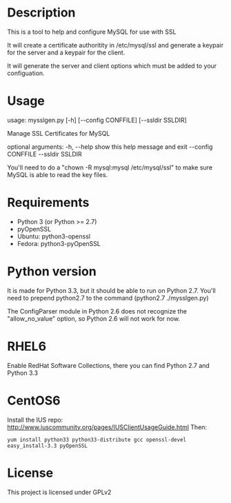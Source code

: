 
Description
===========

This is a tool to help and configure MySQL for use with SSL

It will create a certificate authoritity in /etc/mysql/ssl and 
generate a keypair for the server and a keypair for the client.

It will generate the server and client options which must be 
added to your configuation.

Usage
=====
usage: mysslgen.py [-h] [--config CONFFILE] [--ssldir SSLDIR]

Manage SSL Certificates for MySQL

optional arguments:
  -h, --help         show this help message and exit
  --config CONFFILE
  --ssldir SSLDIR

You'll need to do a "chown -R mysql:mysql /etc/mysql/ssl" to 
make sure MySQL is able to read the key files.

Requirements
============
 - Python 3 (or Python >= 2.7)
 - pyOpenSSL
  - Ubuntu: python3-openssl
  - Fedora: python3-pyOpenSSL

Python version
==============

It is made for Python 3.3, but it should be able to run on Python 2.7. 
You'll need to prepend python2.7 to the command (python2.7 ./mysslgen.py)

The ConfigParser module in Python 2.6 does not recognize the "allow_no_value"
option, so Python 2.6 will not work for now.

RHEL6
=====
Enable RedHat Software Collections, there you can find Python 2.7 and Python 3.3

CentOS6
=======
Install the IUS repo: http://www.iuscommunity.org/pages/IUSClientUsageGuide.html
Then:

	yum install python33 python33-distribute gcc openssl-devel
	easy_install-3.3 pyOpenSSL

License
=======
This project is licensed under GPLv2
